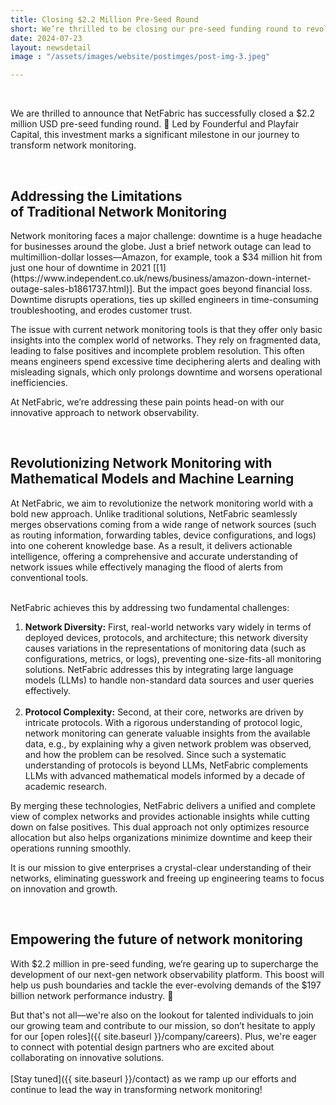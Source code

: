 ```yaml
---
title: Closing $2.2 Million Pre-Seed Round
short: We’re thrilled to be closing our pre-seed funding round to revolutionize network monitoring.
date: 2024-07-23
layout: newsdetail
image : "/assets/images/website/postimges/post-img-3.jpeg"

---
```


<br>
<p>We are thrilled to announce that NetFabric has successfully closed a $2.2 million USD pre-seed funding round. 🚀 Led by Founderful and Playfair Capital, this investment marks a significant milestone in our journey to transform network monitoring.</p>
<br>
<h2 class="title-sentence">
    Addressing the <strong>Limitations</strong><br> of Traditional Network Monitoring
</h2>
Network monitoring faces a major challenge: downtime is a huge headache for businesses around the globe. Just a brief network outage can lead to multimillion-dollar losses—Amazon, for example, took a $34 million hit from just one hour of downtime in 2021 [[1](https://www.independent.co.uk/news/business/amazon-down-internet-outage-sales-b1861737.html)]. But the impact goes beyond financial loss. Downtime disrupts operations, ties up skilled engineers in time-consuming troubleshooting, and erodes customer trust.

<p>The issue with current network monitoring tools is that they offer only basic insights into the complex world of networks. They rely on fragmented data, leading to false positives and incomplete problem resolution. This often means engineers spend excessive time deciphering alerts and dealing with misleading signals, which only prolongs downtime and worsens operational inefficiencies.</p>

<p>At NetFabric, we’re addressing these pain points head-on with our innovative approach to network observability.</p>
<br>
<h2 class="title-sentence">
    Revolutionizing Network Monitoring with <strong>Mathematical Models</strong> and <strong>Machine Learning</strong>
</h2>

<p>At NetFabric, we aim to revolutionize the network monitoring world with a bold new approach. Unlike traditional solutions, NetFabric seamlessly merges observations coming from a wide range of network sources (such as routing information, forwarding tables, device configurations, and logs) into one coherent knowledge base. As a result, it delivers actionable intelligence, offering a comprehensive and accurate understanding of network issues while effectively managing the flood of alerts from conventional tools.<br><br>

NetFabric achieves this by addressing two fundamental challenges:
    <ol>
      <li><b>Network Diversity:</b> First, real-world networks vary widely in terms of deployed devices, protocols, and architecture; this network diversity causes variations in the representations of monitoring data (such as configurations, metrics, or logs), preventing one-size-fits-all monitoring solutions. NetFabric addresses this by integrating large language models (LLMs) to handle non-standard data sources and user queries effectively. </li><br>
      <li><b>Protocol Complexity:</b> Second, at their core, networks are driven by intricate protocols. With a rigorous understanding of protocol logic, network monitoring can generate valuable insights from the available data, e.g., by explaining why a given network problem was observed, and how the problem can be resolved. Since such a systematic understanding of protocols is beyond LLMs, NetFabric complements LLMs with advanced mathematical models informed by a decade of academic research. </li>
    </ol>
</p>

<p>By merging these technologies, NetFabric delivers a unified and complete view of complex networks and provides actionable insights while cutting down on false positives. This dual approach not only optimizes resource allocation but also helps organizations minimize downtime and keep their operations running smoothly.</p>
<p>
It is our mission to give enterprises a crystal-clear understanding of their networks, eliminating guesswork and freeing up engineering teams to focus on innovation and growth.</p>
<br>
<h2 class="title-sentence">
    <strong>Empowering the future</strong> of network monitoring
</h2>

<p>With $2.2 million in pre-seed funding, we’re gearing up to supercharge the development of our next-gen network observability platform. This boost will help us push boundaries and tackle the ever-evolving demands of the $197 billion network performance industry. 🚀</p>

But that's not all—we're also on the lookout for talented individuals to join our growing team and contribute to our mission, so don’t hesitate to apply for our [open roles]({{ site.baseurl }}/company/careers). Plus, we're eager to connect with potential design partners who are excited about collaborating on innovative solutions.<br><br>
[Stay tuned]({{ site.baseurl }}/contact) as we ramp up our efforts and continue to lead the way in transforming network monitoring!
